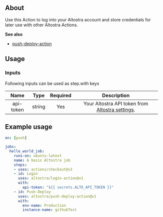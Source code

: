 ## About

Use this Action to log into your Altostra account and store credentials for later use with other Altostra Actions.

**See also**
* [push-deploy-action](https://github.com/altostra/push-deploy-action)

## Usage

### Inputs
Following inputs can be used as step.with keys

| Name  | Type  | Required | Description  |
|:-:|:-:|:-:|:-:|
| api-token  | string  |  Yes |  Your Altostra API token from [Altostra settings](https://app.altostra.com/settings/tokens). |

## Example usage
```yaml
on: [push]

jobs:
  hello_world_job:
    runs-on: ubuntu-latest
    name: A basic Altostra job
    steps:
    - uses: actions/checkout@v2
    - id: Login
      uses: altostra/login-action@v1
      with:
        api-token: "${{ secrets.ALTO_API_TOKEN }}"
    - id: Push-Deploy
      uses: altostra/push-deploy-action@v1
      with:
        env-name: Production
        instance-name: githubTest
```